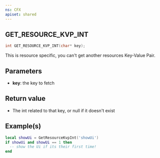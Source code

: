 ```yaml
---
ns: CFX
apiset: shared
---
```

## GET_RESOURCE_KVP_INT

```c
int GET_RESOURCE_KVP_INT(char* key);
```

This is resource specific, you can't get another resources Key-Value Pair.

## Parameters
* **key**: the key to fetch

## Return value
* The int related to that key, or null if it doesn't exist

## Example(s)

```lua
local showUi = GetResourceKvpInt('showUi') 
if showUi and showUi == 1 then
  -- show the Ui if its their first time!
end
```
